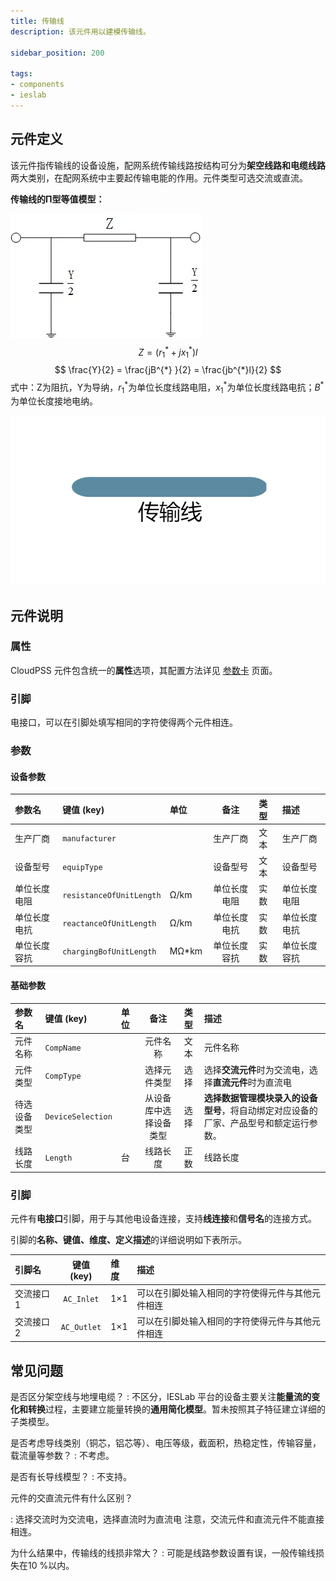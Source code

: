 ```yaml
---
title: 传输线
description: 该元件用以建模传输线。

sidebar_position: 200

tags: 
- components
- ieslab
---
```


## 元件定义

该元件指传输线的设备设施，配网系统传输线路按结构可分为**架空线路和电缆线路**两大类别，在配网系统中主要起传输电能的作用。元件类型可选交流或直流。

**传输线的Π型等值模型：**

![传输线 =x200](./IES-GD-2Line-1.png)
$$
Z = ({r_{1} }^{*} + j{x_{1} }^{*})l
$$
$$
\frac{Y}{2} = \frac{jB^{*} }{2} = \frac{jb^{*}l}{2}
$$
式中：Z为阻抗，Y为导纳，${r_{1} }^{*}$为单位长度线路电阻，${x_{1} }^{*}$为单位长度线路电抗；$B^*$为单位长度接地电纳。


![传输线 =x200](./IES-GD-2Line.png )

## 元件说明



### 属性

CloudPSS 元件包含统一的**属性**选项，其配置方法详见 [参数卡](docs/documents/software/10-xstudio/20-simstudio/40-workbench/20-function-zone/30-design-tab/30-param-panel/index.md) 页面。


### 引脚
电接口，可以在引脚处填写相同的字符使得两个元件相连。

### 参数

#### 设备参数

| 参数名 | 键值 (key) | 单位 | 备注 | 类型 | 描述 |
| :--- | :--- | :--- | :--: | :--- | :--- |
| 生产厂商 | `manufacturer` |  | 生产厂商 | 文本 | 生产厂商 |
| 设备型号 | `equipType` |  | 设备型号 | 文本 | 设备型号 |
| 单位长度电阻 | `resistanceOfUnitLength` | Ω/km | 单位长度电阻 | 实数 | 单位长度电阻 |
| 单位长度电抗 | `reactanceOfUnitLength` | Ω/km | 单位长度电抗 | 实数 | 单位长度电抗 |
| 单位长度容抗 | `chargingBofUnitLength` | MΩ*km | 单位长度容抗 | 实数 | 单位长度容抗 |

#### 基础参数

| 参数名 | 键值 (key) | 单位 | 备注 | 类型 | 描述 |
| :--- | :--- | :--- | :--: | :--- | :--- |
| 元件名称 | `CompName` |  | 元件名称 | 文本 | 元件名称 |
| 元件类型 | `CompType` |  | 选择元件类型 | 选择 | 选择**交流元件**时为交流电，选择**直流元件**时为直流电|
| 待选设备类型 | `DeviceSelection` |  | 从设备库中选择设备类型 | 选择 | **选择数据管理模块录入的设备型号**，将自动绑定对应设备的厂家、产品型号和额定运行参数。|
| 线路长度 | `Length` | 台 | 线路长度 | 正数 | 线路长度 |

### 引脚

元件有**电接口**引脚，用于与其他电设备连接，支持**线连接**和**信号名**的连接方式。

引脚的**名称、键值、维度、定义描述**的详细说明如下表所示。

| 引脚名 | 键值 (key)  | 维度 | 描述 |
| :--- | :--: | :--- | :--- |
| 交流接口1 | `AC_Inlet` | 1×1 | 可以在引脚处输入相同的字符使得元件与其他元件相连|
| 交流接口2 | `AC_Outlet` | 1×1 | 可以在引脚处输入相同的字符使得元件与其他元件相连|

## 常见问题

是否区分架空线与地埋电缆？
:   不区分，IESLab 平台的设备主要关注**能量流的变化和转换**过程，主要建立能量转换的**通用简化模型**。暂未按照其子特征建立详细的子类模型。

是否考虑导线类别（铜芯，铝芯等）、电压等级，截面积，热稳定性，传输容量，载流量等参数？
:   不考虑。

是否有长导线模型？
:   不支持。

元件的交直流元件有什么区别？

:   选择交流时为交流电，选择直流时为直流电
    注意，交流元件和直流元件不能直接相连。

为什么结果中，传输线的线损非常大？
:   可能是线路参数设置有误，一般传输线损失在10 %以内。
